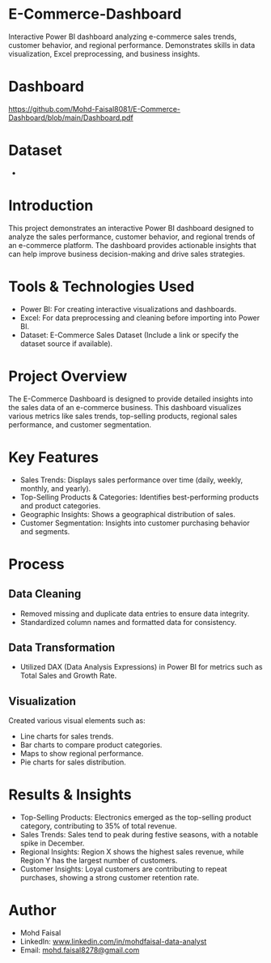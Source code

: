 # E-Commerce-Dashboard
Interactive Power BI dashboard analyzing e-commerce sales trends, customer behavior, and regional performance. Demonstrates skills in data visualization, Excel preprocessing, and business insights. 

# Dashboard
https://github.com/Mohd-Faisal8081/E-Commerce-Dashboard/blob/main/Dashboard.pdf

# Dataset
- 
# Introduction 
This project demonstrates an interactive Power BI dashboard designed to analyze the sales performance, customer behavior, and regional trends of an e-commerce platform. The dashboard provides actionable insights that can help improve business decision-making and drive sales strategies. 

# Tools & Technologies Used 
- Power BI: For creating interactive visualizations and dashboards. 
- Excel: For data preprocessing and cleaning before importing into Power BI. 
- Dataset: E-Commerce Sales Dataset (Include a link or specify the dataset source if available). 

# Project Overview 
The E-Commerce Dashboard is designed to provide detailed insights into the sales data of an e-commerce business. This dashboard visualizes various metrics like sales trends, top-selling products, regional sales performance, and customer segmentation. 

# Key Features 
- Sales Trends: Displays sales performance over time (daily, weekly, monthly, and yearly). 
- Top-Selling Products & Categories: Identifies best-performing products and product categories. 
- Geographic Insights: Shows a geographical distribution of sales. 
- Customer Segmentation: Insights into customer purchasing behavior and segments. 

# Process 
## Data Cleaning 
- Removed missing and duplicate data entries to ensure data integrity. 
- Standardized column names and formatted data for consistency. 

## Data Transformation 
- Utilized DAX (Data Analysis Expressions) in Power BI for metrics such as Total Sales and Growth Rate. 

## Visualization 
Created various visual elements such as:  
- Line charts for sales trends. 
- Bar charts to compare product categories. 
- Maps to show regional performance. 
- Pie charts for sales distribution. 

# Results & Insights 
- Top-Selling Products: Electronics emerged as the top-selling product category, contributing to 35% of total revenue. 
- Sales Trends: Sales tend to peak during festive seasons, with a notable spike in December. 
- Regional Insights: Region X shows the highest sales revenue, while Region Y has the largest number of customers. 
- Customer Insights: Loyal customers are contributing to repeat purchases, showing a strong customer retention rate. 

# Author 
- Mohd Faisal
- LinkedIn: www.linkedin.com/in/mohdfaisal-data-analyst
- Email: mohd.faisal8278@gmail.com
